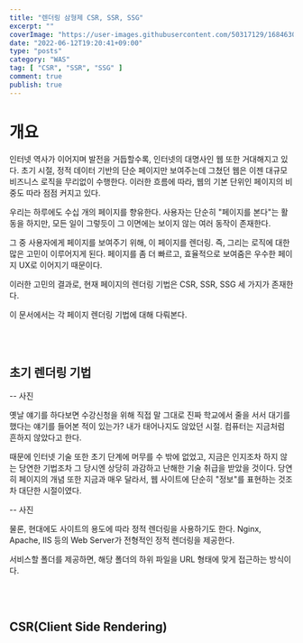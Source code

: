 ```yaml
---
title: "렌더링 삼형제 CSR, SSR, SSG"
excerpt: ""
coverImage: "https://user-images.githubusercontent.com/50317129/168463019-ff20eb0d-7fa5-4866-9086-77b1df7a4a78.png"
date: "2022-06-12T19:20:41+09:00"
type: "posts"
category: "WAS"
tag: [ "CSR", "SSR", "SSG" ]
comment: true
publish: true
---
```


# 개요

인터넷 역사가 이어지며 발전을 거듭할수록, 인터넷의 대명사인 웹 또한 거대해지고 있다. 초기 시절, 정적 데이터 기반의 단순 페이지만 보여주는데 그쳤던 웹은 이젠 대규모 비즈니스 로직을 무리없이 수행한다. 이러한 흐름에 따라, 웹의 기본 단위인 페이지의 비중도 따라 점점 커지고 있다.

우리는 하루에도 수십 개의 페이지를 향유한다. 사용자는 단순히 "페이지를 본다"는 활동을 하지만, 모든 일이 그렇듯이 그 이면에는 보이지 않는 여러 동작이 존재한다.

그 중 사용자에게 페이지를 보여주기 위해, 이 페이지를 렌더링. 즉, 그리는 로직에 대한 많은 고민이 이루어지게 된다. 페이지를 좀 더 빠르고, 효율적으로 보여줌은 우수한 페이지 UX로 이어지기 때문이다.

이러한 고민의 결과로, 현재 페이지의 렌더링 기법은 <span class="red-600">CSR</span>, <span class="blue-600">SSR</span>, <span class="purple-600">SSG</span> 세 가지가 존재한다.

이 문서에서는 각 페이지 렌더링 기법에 대해 다뤄본다.

<br />
<br />





## 초기 렌더링 기법

-- 사진

옛날 얘기를 하다보면 수강신청을 위해 직접 말 그대로 진짜 학교에서 줄을 서서 대기를 했다는 얘기를 들어본 적이 있는가? 내가 태어나지도 않았던 시절. 컴퓨터는 지금처럼 흔하지 않았다고 한다.

때문에 인터넷 기술 또한 초기 단계에 머무를 수 밖에 없었고, 지금은 인지조차 하지 않는 당연한 기법조차 그 당시엔 상당히 과감하고 난해한 기술 취급을 받았을 것이다. 당연히 페이지의 개념 또한 지금과 매우 달라서, 웹 사이트에 단순히 "정보"를 표현하는 것조차 대단한 시절이였다.

-- 사진

물론, 현대에도 사이트의 용도에 따라 정적 렌더링을 사용하기도 한다. Nginx, Apache, IIS 등의 Web Server가 전형적인 정적 렌더링을 제공한다.

서비스할 폴더를 제공하면, 해당 폴더의 하위 파일을 URL 형태에 맞게 접근하는 방식이다.

<br />
<br />





## CSR(Client Side Rendering)

